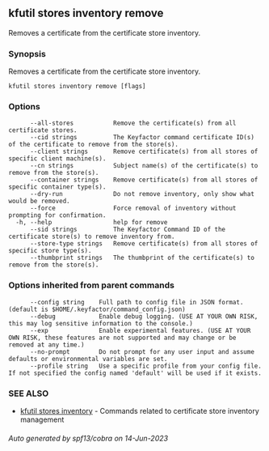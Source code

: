 ## kfutil stores inventory remove

Removes a certificate from the certificate store inventory.

### Synopsis

Removes a certificate from the certificate store inventory.

```
kfutil stores inventory remove [flags]
```

### Options

```
      --all-stores           Remove the certificate(s) from all certificate stores.
      --cid strings          The Keyfactor command certificate ID(s) of the certificate to remove from the store(s).
      --client strings       Remove certificate(s) from all stores of specific client machine(s).
      --cn strings           Subject name(s) of the certificate(s) to remove from the store(s).
      --container strings    Remove certificate(s) from all stores of specific container type(s).
      --dry-run              Do not remove inventory, only show what would be removed.
      --force                Force removal of inventory without prompting for confirmation.
  -h, --help                 help for remove
      --sid strings          The Keyfactor Command ID of the certificate store(s) to remove inventory from.
      --store-type strings   Remove certificate(s) from all stores of specific store type(s).
      --thumbprint strings   The thumbprint of the certificate(s) to remove from the store(s).
```

### Options inherited from parent commands

```
      --config string    Full path to config file in JSON format. (default is $HOME/.keyfactor/command_config.json)
      --debug            Enable debug logging. (USE AT YOUR OWN RISK, this may log sensitive information to the console.)
      --exp              Enable experimental features. (USE AT YOUR OWN RISK, these features are not supported and may change or be removed at any time.)
      --no-prompt        Do not prompt for any user input and assume defaults or environmental variables are set.
      --profile string   Use a specific profile from your config file. If not specified the config named 'default' will be used if it exists.
```

### SEE ALSO

* [kfutil stores inventory](kfutil_stores_inventory.md)	 - Commands related to certificate store inventory management

###### Auto generated by spf13/cobra on 14-Jun-2023
